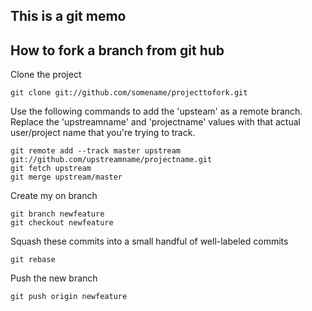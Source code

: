 ## This is a git memo 

## How to fork a branch from git hub

Clone the project 

    git clone git://github.com/somename/projecttofork.git

Use the following commands to add the 'upsteam' as a remote branch. 
Replace the 'upstreamname' and 'projectname' values with that actual user/project name that you're trying to track.

    git remote add --track master upstream git://github.com/upstreamname/projectname.git
    git fetch upstream
    git merge upstream/master

Create my on branch

    git branch newfeature
    git checkout newfeature

Squash these commits into a small handful of well-labeled commits

    git rebase

Push the new branch

    git push origin newfeature
